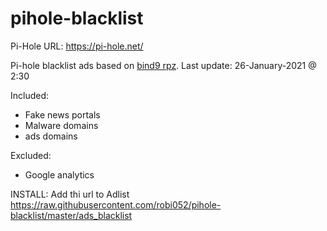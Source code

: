 # pihole-blacklist
Pi-Hole URL: https://pi-hole.net/

Pi-hole blacklist ads based on [bind9 rpz](https://github.com/robi052/bind9-rpz).
Last update: 26-January-2021 @ 2:30

Included:
- Fake news portals
- Malware domains
- ads domains

Excluded:
- Google analytics

INSTALL: 
Add thi url to Adlist https://raw.githubusercontent.com/robi052/pihole-blacklist/master/ads_blacklist
